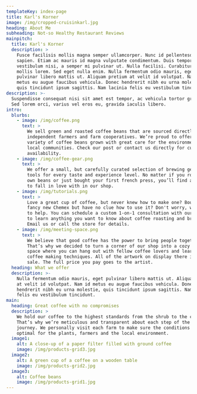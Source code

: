 ```yaml
---
templateKey: index-page
title: Karl's Korner
image: /img/cropped-cruisinkarl.jpg
heading: About Me
subheading: Not-so Healthy Restaurant Reviews
mainpitch:
  title: Karl's Korner
  description: >
    Fusce facilisis mollis magna semper ullamcorper. Nunc id pellentesque
    sapien. Etiam ac mauris id magna vulputate condimentum. Duis tempor
    vestibulum nisi, a semper mi pulvinar ut. Nulla facilisi. Curabitur at
    mollis lorem. Sed eget nulla enim. Nulla fermentum odio mauris, eget
    pulvinar libero mattis ut. Aliquam pretium at velit id volutpat. Nam id
    metus eu augue faucibus vehicula. Donec hendrerit nibh eu urna molestie,
    quis tincidunt ipsum sagittis. Nam lacinia felis eu vestibulum tincidunt. 
description: >-
  Suspendisse consequat nisi sit amet est tempor, ac vehicula tortor gravida.
  Sed lorem orci, varius vel eros eu, gravida iaculis libero.
intro:
  blurbs:
    - image: /img/coffee.png
      text: >
        We sell green and roasted coffee beans that are sourced directly from
        independent farmers and farm cooperatives. We’re proud to offer a
        variety of coffee beans grown with great care for the environment and
        local communities. Check our post or contact us directly for current
        availability.
    - image: /img/coffee-gear.png
      text: >
        We offer a small, but carefully curated selection of brewing gear and
        tools for every taste and experience level. No matter if you roast your
        own beans or just bought your first french press, you’ll find a gadget
        to fall in love with in our shop.
    - image: /img/tutorials.png
      text: >
        Love a great cup of coffee, but never knew how to make one? Bought a
        fancy new Chemex but have no clue how to use it? Don't worry, we’re here
        to help. You can schedule a custom 1-on-1 consultation with our baristas
        to learn anything you want to know about coffee roasting and brewing.
        Email us or call the store for details.
    - image: /img/meeting-space.png
      text: >
        We believe that good coffee has the power to bring people together.
        That’s why we decided to turn a corner of our shop into a cozy meeting
        space where you can hang out with fellow coffee lovers and learn about
        coffee making techniques. All of the artwork on display there is for
        sale. The full price you pay goes to the artist.
  heading: What we offer
  description: >-
    Nulla fermentum odio mauris, eget pulvinar libero mattis ut. Aliquam pretium
    at velit id volutpat. Nam id metus eu augue faucibus vehicula. Donec
    hendrerit nibh eu urna molestie, quis tincidunt ipsum sagittis. Nam lacinia
    felis eu vestibulum tincidunt. 
main:
  heading: Great coffee with no compromises
  description: >
    We hold our coffee to the highest standards from the shrub to the cup.
    That’s why we’re meticulous and transparent about each step of the coffee’s
    journey. We personally visit each farm to make sure the conditions are
    optimal for the plants, farmers and the local environment.
  image1:
    alt: A close-up of a paper filter filled with ground coffee
    image: /img/products-grid3.jpg
  image2:
    alt: A green cup of a coffee on a wooden table
    image: /img/products-grid2.jpg
  image3:
    alt: Coffee beans
    image: /img/products-grid1.jpg
---
```


